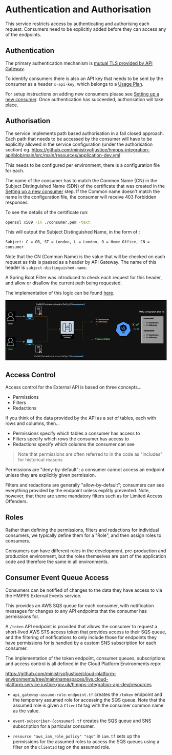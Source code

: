 # Authentication and Authorisation

This service restricts access by authenticating and authorising each request.
Consumers need to be explicitly added before they can access any of the endpoints.

## Authentication

The primary authentication mechanism is [mutual TLS provided by API Gateway](https://docs.aws.amazon.com/apigateway/latest/developerguide/rest-api-mutual-tls.html).

To identify consumers there is also an API key that needs to be sent by the consumer as a header `x-api-key`, which belongs to a [Usage Plan](https://docs.aws.amazon.com/apigateway/latest/developerguide/api-gateway-api-usage-plans.html).

For setup instructions on adding new consumers please see [Setting up a new consumer](./guides/setting-up-a-new-consumer.md).
Once authentication has succeeded, authorisation will take place.

## Authorisation

The service implements path based authorisation in a fail closed approach.
Each path that needs to be accessed by the consumer will have to be explicitly allowed in the service configuration (under the authorisation section) eg.
https://github.com/ministryofjustice/hmpps-integration-api/blob/main/src/main/resources/application-dev.yml

This needs to be configured per environment, there is a configuration file for each.

The name of the consumer has to match the Common Name (CN) in the Subject Distinguished Name (SDN) of the certificate that was created in the [Setting up a new consumer](./guides/setting-up-a-new-consumer.md) step.
If the Common name doesn't match the name in the configuration file, the consumer will receive 403 Forbidden responses.

To see the details of the certificate run:

```bash
openssl x509 -in ./consumer.pem -text
```

This will output the Subject Distinguished Name, in the form of :

```
Subject: C = GB, ST = London, L = London, O = Home Office, CN = consumer
```

Note that the CN (Common Name) is the value that will be checked on each request as this is passed as a header by API Gateway.
The name of this header is `subject-distinguished-name`.

A Spring Boot Filter was introduced to check each request for this header, and allow or disallow the current path being requested.

The implementation of this logic can be found [here](https://github.com/ministryofjustice/hmpps-integration-api/blob/main/src/main/kotlin/uk/gov/justice/digital/hmpps/hmppsintegrationapi/extensions/AuthorisationFilter.kt).

![authorisation flow](./diagrams/integration_api_auth.drawio.png)

## Access Control

Access control for the External API is based on three concepts...

- Permissions
- Filters
- Redactions

If you think of the data provided by the API as a set of tables, each with rows and columns, then...

- Permissions specify which tables a consumer has access to
- Filters specify which rows the consumer has access to
- Redactions specify which columns the consumer can see

> Note that permissions are often referred to in the code as "includes" for historical reasons

Permissions are "deny-by-default"; a consumer cannot access an endpoint unless they are explicitly given permission.

Filters and redactions are generally "allow-by-default"; consumers can see everything provided by the endpoint unless
explitly prevented. Note, however, that there are some mandatory filters such as for Limited Access Offenders.

## Roles

Rather than defining the permissions, filters and redactions for individual consumers, we typically define them for
a "Role", and then assign roles to consumers.

Consumers can have different roles in the development, pre-production and production environment, but the roles
themselves are part of the application code and therefore the same in all environments.

## Consumer Event Queue Access

Consumers can be notified of changes to the data they have access to via the HMPPS External Events service.

This provides an AWS SQS queue for each consumer, with notification messages for changes to any API endpoints that the
consumer has permissions for.

A `/token` API endpoint is provided that allows the consumer to request a short-lived AWS STS access token that provides
access to their SQS queue, and the filtering of notifications to only include those for endpoints they have permissions
for is handled by a custom SNS subscription for each consumer.

The implementation of the token endpoint, consumer queues, subscriptions and access control is all defined in the Cloud
Platform Environments repo:

https://github.com/ministryofjustice/cloud-platform-environments/tree/main/namespaces/live.cloud-platform.service.justice.gov.uk/hmpps-integration-api-dev/resources

- `api_gateway-assume-role-endpoint.tf` creates the `/token` endpoint and the temporary assumed role for accessing the SQS
  queue. Note that the assumed role is given a `ClientId` tag with the consumer common name as the value.

- `event-subscriber-{consumer}.tf` creates the SQS queue and SNS subscription for a particular consumer.

- `resource "aws_iam_role_policy" "sqs"` in `iam.tf` sets up the permissions for the assumed roles to access the SQS
  queues using a filter on the `ClientId` tag on the assumed role.
